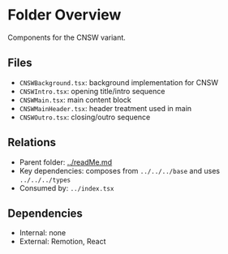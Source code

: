 # Folder Overview

Components for the CNSW variant.

## Files

- `CNSWBackground.tsx`: background implementation for CNSW
- `CNSWIntro.tsx`: opening title/intro sequence
- `CNSWMain.tsx`: main content block
- `CNSWMainHeader.tsx`: header treatment used in main
- `CNSWOutro.tsx`: closing/outro sequence

## Relations

- Parent folder: [../readMe.md](../readMe.md)
- Key dependencies: composes from `../../../base` and uses `../../../types`
- Consumed by: `../index.tsx`

## Dependencies

- Internal: none
- External: Remotion, React
